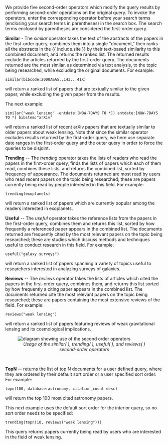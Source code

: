 We provide five second-order operators which modify the query results by performing second-order operations on the original query. To invoke the operators, enter the corresponding operator before your search terms (enclosing your search terms in parentheses) in the search box. The search terms enclosed by parentheses are considered the first-order query.

**Similar** - The *similar* operator takes the text of the abstracts of the papers in the first-order query, combines them into a single "document," then ranks all the abstracts in the {{ include.site }} by their text-based similarity to this combined document, and returns the ranked list. The returned results exclude the articles returned by the first-order query. The documents returned are the most similar, as determined via text analysis, to the topic being researched, while excluding the original documents. For example:

	similar(bibcode:2000A&AS..143...41K)

will return a ranked list of papers that are textually similar to the given paper, while excluding the given paper from the results.

The next example:

	similar("weak lensing" -entdate:[NOW-7DAYS TO *]) entdate:[NOW-7DAYS TO *] bibstem:"arXiv"

will return a ranked list of recent arXiv papers that are textually similar to older papers about weak lensing. Note that since the similar operator excludes results returned by the first-order query, we here use separate date ranges in the first-order query and the outer query in order to force the queries to be disjoint.

**Trending** -- The *trending* operator takes the lists of readers who read the papers in the first-order query, finds the lists of papers which each of them read, combines these lists, and returns the combined list, sorted by frequency of appearance. The documents returned are most read by users who read recent papers on the topic being researched; these are papers currently being read by people interested in this field. For example:

    trending(exoplanets)

will return a ranked list of papers which are currently popular among the readers interested in exoplanets.

**Useful** -- The *useful* operator takes the reference lists from the papers in the first-order query, combines them and returns this list, sorted by how frequently a referenced paper appears in the combined list. The documents returned are frequently cited by the most relevant papers on the topic being researched; these are studies which discuss methods and techniques useful to conduct research in this field. For example:

    useful("galaxy surveys")

will return a ranked list of papers spanning a variety of topics useful to researchers interested in analyzing surveys of galaxies.

**Reviews** -- The *reviews* operator takes the lists of articles which cited the papers in the first-order query, combines them, and returns this list sorted by how frequently a citing paper appears in the combined list. The documents returned cite the most relevant papers on the topic being researched; these are papers containing the most extensive reviews of the field. For example:

    reviews("weak lensing")

will return a ranked list of papers featuring reviews of weak gravitational lensing and its cosmological implications.

<figure>
    <img src="../img/second-order.png"  class="img-responsive" alt="diagram showing use of the second order operators">
    <figcaption><em><center>Usage of the similar( ), trending( ), useful( ), and reviews( ) second-order operators</center></em></figcaption>
</figure>
<br>

**TopN** -- returns the list of top N documents for a user defined query, where they are ordered by their default sort order or a user specified sort order. For example:

    topn(100, database:astronomy, citation_count desc)

will return the top 100 most cited astronomy papers.

This next example uses the default sort order for the interior query, so no sort order needs to be specified:

    trending(topn(10, reviews("weak lensing")))

This query returns papers currently being read by users who are interested in the field of weak lensing.
